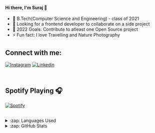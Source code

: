 #### Hi there, I'm Suraj 👋
- 🔭 B.Tech(Computer Science and Engineering) - class of 2021
- 👯 Looking for a frontend developer to collaborate on a side project
- 🥅 2022 Goals: Contribute to atleast one Open Source project
- ⚡ Fun fact: I love Travelling and Nature Photography

## Connect with me:

[![Instagram](https://img.shields.io/badge/Instagram-E4405F?style=for-the-badge&logo=instagram&logoColor=white)](https://instagram.com/soorajxo)
[![Linkedin](https://img.shields.io/badge/LinkedIn-0077B5?style=for-the-badge&logo=linkedin&logoColor=white)](https://linkedin.com/in/surajraikwar)

<br />

## Spotify Playing :headphones:
[![Spotify](https://novatorem.vercel.app/api/spotify)](https://open.spotify.com/user/uxtkm3b9x1cmhrcq9ii1i2ees)

<br />

<details>
  <summary>:zap: Languages Used</summary>

  ![Top Langs](https://github-readme-stats.vercel.app/api/top-langs/?username=surajraikwar)

</details>

<details>
  <summary>:zap: GitHub Stats</summary>

  ![Suraj's GitHub stats](https://github-readme-stats.vercel.app/api?username=surajraikwar&show_icons=true)

</details>
